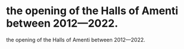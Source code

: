 # the opening of the Halls of Amenti between 2012—2022.

the opening of the Halls of Amenti between 2012—2022.